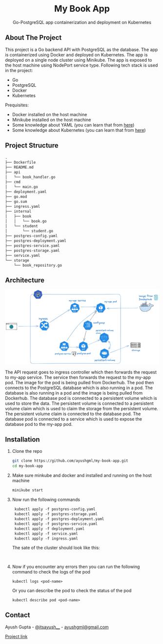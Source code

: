 <a name="readme-top"></a>

<!-- PROJECT LOGO -->
<br />
<div align="center">
  <a href="https://github.com/ayushgml/mongo-on-k8s">
  
  </a>

  <h1 align="center">My Book App</h1>

  <p align="center">
    Go-PostgreSQL app containerization and deployment on Kubernetes
</div>

<!-- ABOUT THE PROJECT -->
## About The Project

This project is a Go backend API with PostgreSQL as the database. The app is containerized using Docker and deployed on Kubernetes. The app is deployed on a single node cluster using Minikube. The app is exposed to the host machine using NodePort service type. Following tech stack is used in the project:
 - Go
 - PostgreSQL
 - Docker
 - Kubernetes

Prequisites:
 - Docker installed on the host machine
 - Minikube installed on the host machine
 - Some knowledge about YAML (you can learn that from <a href="https://itsayush.hashnode.dev/yaml-and-monokle">here</a>)
 - Some knowledge about Kubernetes (you can learn that from <a href="https://itsayush.hashnode.dev/k8s-101">here</a>)


## Project Structure
```
.
├── Dockerfile
├── README.md
├── api
│   └── book_handler.go
├── cmd
│   └── main.go
├── deployment.yaml
├── go.mod
├── go.sum
├── ingress.yaml
├── internal
│   ├── book
│   │   └── book.go
│   └── student
│       └── student.go
├── postgres-config.yaml
├── postgres-deployment.yaml
├── postgres-service.yaml
├── postgres-storage.yaml
├── service.yaml
└── storage
    └── book_repository.go
```


<!-- GETTING STARTED -->
## Architecture

<img src="assets/architecture.png" alt="architecture"/>

The API request goes to ingress controller which then forwards the request to my-app service. The service then forwards the request to the my-app pod. The image for the pod is being pulled from Dockerhub. The pod then connects to the PostgreSQL database which is also running in a pod. The database is also running in a pod and the image is being pulled from Dockerhub. The database pod is connected to a persistent volume which is used to store the data. The persistent volume is connected to a persistent volume claim which is used to claim the storage from the persistent volume. The persistent volume claim is connected to the database pod. The database pod is connected to a service which is used to expose the database pod to the my-app pod. 


## Installation

1. Clone the repo
   ```sh
   git clone https://github.com/ayushgml/my-book-app.git
   cd my-book-app
   ```

2. Make sure minkube and docker and installed and running on the host machine
   ```sh
   minikube start
   ```

3. Now run the following commands
   ```
    kubectl apply -f postgres-config.yaml
    kubectl apply -f postgres-storage.yaml
    kubectl apply -f postgres-deployment.yaml
    kubectl apply -f postgres-service.yaml
    kubectl apply -f deployment.yaml
    kubectl apply -f service.yaml
    kubectl apply -f ingress.yaml
    ```

    The sate of the cluster should look like this:

    <img src="assets/ss.png" alt=""/>

4. Now if you encounter any errors then you can run the following command to check the logs of the pod
    ```
    kubectl logs <pod-name>
    ```

   Or you can describe the pod to check the status of the pod
    ```
    kubectl describe pod <pod-name>
    ```


<!-- CONTACT -->
## Contact

Ayush Gupta - [@itsayush__](https://twitter.com/itsayush__) - ayushgml@gmail.com

[Project link](https://github.com/ayushgml/my-book-app)



